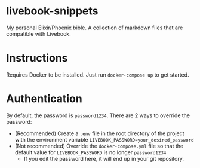 # livebook-snippets

My personal Elixir/Phoenix bible. A collection of markdown files that are compatible with Livebook.


# Instructions

Requires Docker to be installed. Just run `docker-compose up` to get started.


# Authentication

By default, the password is `password1234`. There are 2 ways to override the password:
  - (Recommended) Create a `.env` file in the root directory of the project with the environment variable `LIVEBOOK_PASSWORD=your_desired_password`
  - (Not recommended) Override the `docker-compose.yml` file so that the default value for `LIVEBOOK_PASSWORD` is no longer `password1234`
    - If you edit the password here, it will end up in your git repository.
